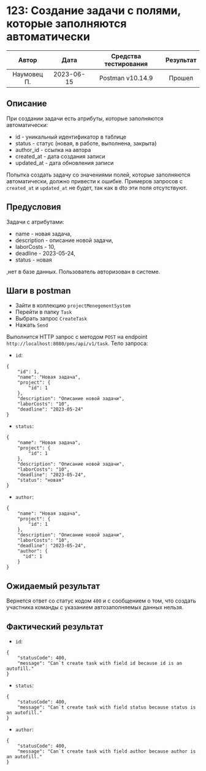 # 123: Создание задачи с полями, которые заполняются автоматически

|    Автор    |    Дата    | Средства тестирования | Результат |
|:-----------:|:----------:|:---------------------:|:---------:|
| Наумовец П. | 2023-06-15 |   Postman v10.14.9    |  Прошел   |

## Описание

При создании задачи есть атрибуты, которые заполняются автоматически:

* id - уникальный идентификатор в таблице
* status - статус (новая, в работе, выполнена, закрыта)
* author_id - ссылка на автора
* created_at - дата создания записи
* updated_at - дата обновления записи

Попытка создать задачу со значениями полей, которые заполняются автоматически, должно привести к ошибке. Примеров
запросов с `created_at` и `updated_at` не будет, так как в dto эти поля отсутствуют.

## Предусловия

Задачи с атрибутами:

* name - новая задача,
* description - описание новой задачи,
* laborCosts - 10,
* deadline - 2023-05-24,
* status - новая

,нет в базе данных. Пользователь авторизован в системе.

## Шаги в postman

* Зайти в коллекцию `projectMenegementSystem`
* Перейти в папку `Task`
* Выбрать запрос `CreateTask`
* Нажать `Send`

Выполнится HTTP запрос с методом `POST` на endpoint `http://localhost:8080/pms/api/v1/task`. Тело запроса:

* `id`:

```
{
    "id": 1,
    "name": "Новая задача",
    "project": {
        "id": 1
    },
    "description": "Описание новой задачи",
    "laborCosts": "10",
    "deadline": "2023-05-24"
}
```

* `status`:

```
{
    "name": "Новая задача",
    "project": {
        "id": 1
    },
    "description": "Описание новой задачи",
    "laborCosts": "10",
    "deadline": "2023-05-24",
    "status": "новая"
}
```

* `author`:

```
{
    "name": "Новая задача",
    "project": {
        "id": 1
    },
    "description": "Описание новой задачи",
    "laborCosts": "10",
    "deadline": "2023-05-24",
    "author": {
      "id": 1
    }
}
```

## Ожидаемый результат

Вернется ответ со статус кодом `400` и с сообщением о том, что создать участника команды с указанием автозаполняемых данных нельзя.

## Фактический результат

* `id`:

```
{
    "statusCode": 400,
    "message": "Can`t create task with field id because id is an autofill."
}
```

* `status`:

```
{
    "statusCode": 400,
    "message": "Can`t create task with field status because status is an autofill."
}
```

* `author`:

```
{
    "statusCode": 400,
    "message": "Can`t create task with field author because author is an autofill."
}
```